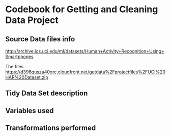 # Codebook for Getting and Cleaning Data Project

## Source Data files info

http://archive.ics.uci.edu/ml/datasets/Human+Activity+Recognition+Using+Smartphones

The files
https://d396qusza40orc.cloudfront.net/getdata%2Fprojectfiles%2FUCI%20HAR%20Dataset.zip

## Tidy Data Set description

## Variables used

## Transformations performed



